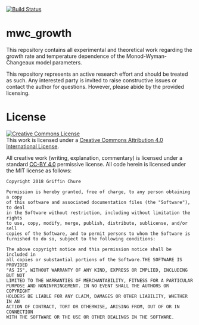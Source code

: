 [![Build Status](https://travis-ci.org/gchure/mwc_growth.svg?branch=master)](https://travis-ci.org/gchure/mwc_growth) 

# mwc_growth

This repository contains all experimental and theoretical work regarding the
growth rate and temperature dependence of the Monod-Wyman-Changeaux model parameters.

This repository represents an active research effort and should be treated as such. Any interested party is invited to raise constructive issues or contact the author for questions. However, please abide by the provided licensing.

# License

<a rel="license" href="http://creativecommons.org/licenses/by/4.0/"><img alt="Creative Commons License" style="border-width:0" src="https://i.creativecommons.org/l/by/4.0/88x31.png" /></a><br />This work is licensed under a <a rel="license" href="http://creativecommons.org/licenses/by/4.0/">Creative Commons Attribution 4.0 International License</a>.

All creative work (writing, explanation, commentary) is licensed under a standard [CC-BY 4.0]() permissive license. All code herein is licensed under the MIT license as follows:

```
Copyright 2018 Griffin Chure

Permission is hereby granted, free of charge, to any person obtaining a copy
of this software and associated documentation files (the "Software"), to deal
in the Software without restriction, including without limitation the rights
to use, copy, modify, merge, publish, distribute, sublicense, and/or sell
copies of the Software, and to permit persons to whom the Software is
furnished to do so, subject to the following conditions:

The above copyright notice and this permission notice shall be included in
all copies or substantial portions of the Software.THE SOFTWARE IS PROVIDED
"AS IS", WITHOUT WARRANTY OF ANY KIND, EXPRESS OR IMPLIED, INCLUDING BUT NOT
LIMITED TO THE WARRANTIES OF MERCHANTABILITY, FITNESS FOR A PARTICULAR
PURPOSE AND NONINFRINGEMENT. IN NO EVENT SHALL THE AUTHORS OR COPYRIGHT
HOLDERS BE LIABLE FOR ANY CLAIM, DAMAGES OR OTHER LIABILITY, WHETHER IN AN
ACTION OF CONTRACT, TORT OR OTHERWISE, ARISING FROM, OUT OF OR IN CONNECTION
WITH THE SOFTWARE OR THE USE OR OTHER DEALINGS IN THE SOFTWARE.
```
